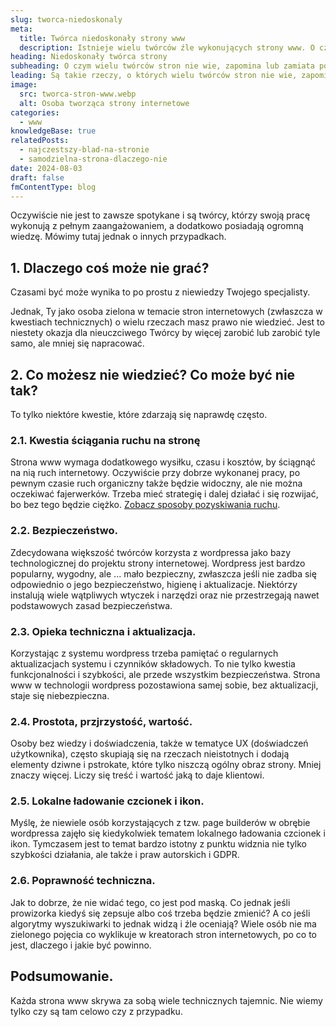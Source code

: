 ```yaml
---
slug: tworca-niedoskonaly
meta:
  title: Twórca niedoskonały strony www
  description: Istnieje wielu twórców źle wykonujących strony www. O czym wielu twórców stron nie wie, zapomina lub zamiata pod dywan?
heading: Niedoskonały twórca strony
subheading: O czym wielu twórców stron nie wie, zapomina lub zamiata pod dywan
leading: Są takie rzeczy, o których wielu twórców stron nie wie, zapomina lub celowo o tym nie mówi.
image:
  src: tworca-stron-www.webp
  alt: Osoba tworząca strony internetowe
categories:
  - www
knowledgeBase: true
relatedPosts:
  - najczestszy-blad-na-stronie
  - samodzielna-strona-dlaczego-nie
date: 2024-08-03
draft: false
fmContentType: blog
---
```


Oczywiście nie jest to zawsze spotykane i są twórcy, którzy swoją pracę wykonują z pełnym zaangażowaniem, a dodatkowo posiadają ogromną wiedzę. Mówimy tutaj jednak o innych przypadkach.

## 1. Dlaczego coś może nie grać?

Czasami być może wynika to po prostu z niewiedzy Twojego specjalisty.

Jednak, Ty jako osoba zielona w temacie stron internetowych (zwłaszcza w kwestiach technicznych) o wielu rzeczach masz prawo nie wiedzieć. Jest to niestety okazja dla nieuczciwego Twórcy by więcej zarobić lub zarobić tyle samo, ale mniej się napracować.

## 2. Co możesz nie wiedzieć? Co może być nie tak?

To tylko niektóre kwestie, które zdarzają się naprawdę często.

### 2.1. Kwestia ściągania ruchu na stronę

Strona www wymaga dodatkowego wysiłku, czasu i kosztów, by ściągnąć na nią ruch internetowy. Oczywiście przy dobrze wykonanej pracy, po pewnym czasie ruch organiczny także będzie widoczny, ale nie można oczekiwać fajerwerków. Trzeba mieć strategię i dalej działać i się rozwijać, bo bez tego będzie ciężko. [Zobacz sposoby pozyskiwania ruchu](/blog/pozyskiwanie-ruchu-internetowego/).

### 2.2. Bezpieczeństwo.

Zdecydowana większość twórców korzysta z wordpressa jako bazy technologicznej do projektu strony internetowej. Wordpress jest bardzo popularny, wygodny, ale ... mało bezpieczny, zwłaszcza jeśli nie zadba się odpowiednio o jego bezpieczeństwo, higienę i aktualizacje. Niektórzy instalują wiele wątpliwych wtyczek i narzędzi oraz nie przestrzegają nawet podstawowych zasad bezpieczeństwa.

### 2.3. Opieka techniczna i aktualizacja.

Korzystając z systemu wordpress trzeba pamiętać o regularnych aktualizacjach systemu i czynników składowych. To nie tylko kwestia funkcjonalności i szybkości, ale przede wszystkim bezpieczeństwa. Strona www w technologii wordpress pozostawiona samej sobie, bez aktualizacji, staje się niebezpieczna.

### 2.4. Prostota, przjrzystość, wartość.

Osoby bez wiedzy i doświadczenia, także w tematyce UX (doświadczeń użytkownika), często skupiają się na rzeczach nieistotnych i dodają elementy dziwne i pstrokate, które tylko niszczą ogólny obraz strony. Mniej znaczy więcej. Liczy się treść i wartość jaką to daje klientowi.

### 2.5. Lokalne ładowanie czcionek i ikon.

Myślę, że niewiele osób korzystających z tzw. page builderów w obrębie wordpressa zajęło się kiedykolwiek tematem lokalnego ładowania czcionek i ikon. Tymczasem jest to temat bardzo istotny z punktu widznia nie tylko szybkości działania, ale także i praw autorskich i GDPR.

### 2.6. Poprawność techniczna.

Jak to dobrze, że nie widać tego, co jest pod maską. Co jednak jeśli prowizorka kiedyś się zepsuje albo coś trzeba będzie zmienić? A co jeśli algorytmy wyszukiwarki to jednak widzą i źle oceniają? Wiele osób nie ma zielonego pojęcia co wyklikuje w kreatorach stron internetowych, po co to jest, dlaczego i jakie być powinno.

## Podsumowanie.

Każda strona www skrywa za sobą wiele technicznych tajemnic. Nie wiemy tylko czy są tam celowo czy z przypadku.
